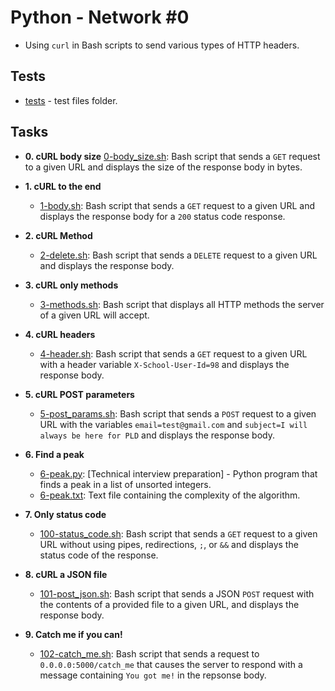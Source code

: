 # Python - Network #0

- Using `curl` in Bash scripts to send various types
  of HTTP headers.

## Tests

- [tests](./tests) - test files folder.

## Tasks

- **0. cURL body size**
  [0-body_size.sh](./0-body_size.sh): Bash script that sends a `GET` request to
  a given URL and displays the size of the response body in bytes.

- **1. cURL to the end**

  - [1-body.sh](./1-body.sh): Bash script that sends a `GET` request to a given
    URL and displays the response body for a `200` status code response.

- **2. cURL Method**

  - [2-delete.sh](./2-delete.sh): Bash script that sends a `DELETE` request to
    a given URL and displays the response body.

- **3. cURL only methods**

  - [3-methods.sh](./3-methods.sh): Bash script that displays all HTTP methods
    the server of a given URL will accept.

- **4. cURL headers**

  - [4-header.sh](./4-header.sh): Bash script that sends a `GET` request to a
    given URL with a header variable `X-School-User-Id=98` and displays
    the response body.

- **5. cURL POST parameters**

  - [5-post_params.sh](./5-post_params.sh): Bash script that sends a `POST`
    request to a given URL with the variables `email=test@gmail.com` and
    `subject=I will always be here for PLD` and displays the response body.

- **6. Find a peak**

  - [6-peak.py](./6-peak.py): [Technical interview preparation] - Python
    program that finds a peak in a list of unsorted integers.
  - [6-peak.txt](./6-peak.txt): Text file containing the complexity of the
    algorithm.

- **7. Only status code**

  - [100-status_code.sh](./100-status_code.sh): Bash script that sends a `GET`
    request to a given URL without using pipes, redirections, `;`, or `&&` and
    displays the status code of the response.

- **8. cURL a JSON file**

  - [101-post_json.sh](./101-post_json.sh): Bash script that sends a JSON `POST`
    request with the contents of a provided file to a given URL, and displays the
    response body.

- **9. Catch me if you can!**
  - [102-catch_me.sh](./102-catch_me.sh): Bash script that sends a request to
    `0.0.0.0:5000/catch_me` that causes the server to respond with a message
    containing `You got me!` in the repsonse body.
